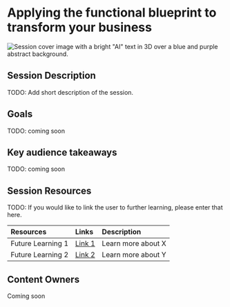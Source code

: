 # Applying the functional blueprint to transform your business

![Session cover image with a bright "AI" text in 3D over a blue and purple abstract background.](img/BRK360%20Activate%20Your%20Data.png)

## Session Description

TODO: Add short description of the session. 

## Goals
TODO: coming soon

## Key audience takeaways
TODO: coming soon

## Session Resources
TODO: If you would like to link the user to further learning, please enter that here.

| Resources          | Links                             | Description        |
|:-------------------|:----------------------------------|:-------------------|
| Future Learning 1  | [Link 1](https://www.google.com/) | Learn more about X |
| Future Learning 2  | [Link 2](https://www.google.com/) | Learn more about Y |

## Content Owners
Coming soon

